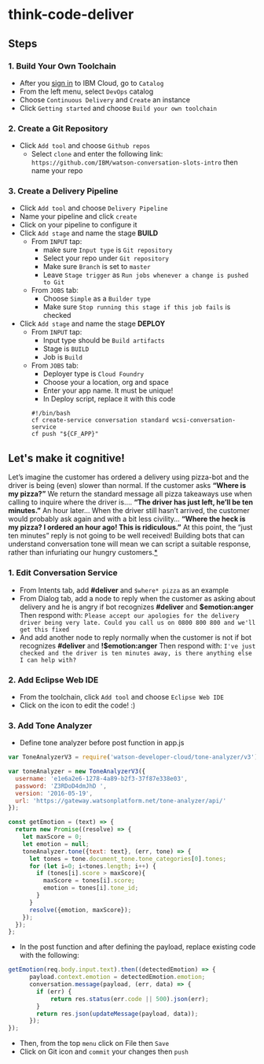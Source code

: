 # think-code-deliver

## Steps

### 1. Build Your Own Toolchain
* After you [sign in](https://ibm.biz/BdZzHH) to IBM Cloud, go to `Catalog`
* From the left menu, select `DevOps` catalog
* Choose `Continuous Delivery` and `Create` an instance
* Click `Getting started` and choose `Build your own toolchain`
### 2. Create a Git Repository
* Click `Add tool` and choose `Github repos`
  - Select `clone` and enter the following link:
  `https://github.com/IBM/watson-conversation-slots-intro`
  then name your repo
### 3. Create a Delivery Pipeline
* Click `Add tool` and choose `Delivery Pipeline`
* Name your pipeline and click `create`
* Click on your pipeline to configure it
* Click `Add stage` and name the stage **BUILD**
  - From `INPUT` tap:
    - make sure `Input type` is `Git repository`
    - Select your repo under `Git repository`
    - Make sure `Branch` is set to `master`
    - Leave `Stage trigger` as `Run jobs whenever a change is pushed to Git`
  - From `JOBS` tab:
    - Choose `Simple` as a `Builder type`
    - Make sure `Stop running this stage if this job fails` is checked
* Click `Add stage` and name the stage **DEPLOY**
  - From `INPUT` tap:
    - Input type should be `Build artifacts`
    - Stage is `BUILD`
    - Job is `Build`
  - From `JOBS` tab:
    - Deployer type is `Cloud Foundry`
    - Choose your a location, org and space
    - Enter your app name. It must be unique!
    - In Deploy script, replace it with this code
    ```
    #!/bin/bash
    cf create-service conversation standard wcsi-conversation-service
    cf push "${CF_APP}"
    ```

## Let's make it cognitive!
Let’s imagine the customer has ordered a delivery using pizza-bot and the driver is being (even) slower than normal.
If the customer asks
**“Where is my pizza?”**
We return the standard message all pizza takeaways use when calling to inquire where the driver is….
**“The driver has just left, he’ll be ten minutes.”**
An hour later…
When the driver still hasn’t arrived, the customer would probably ask again and with a bit less civility…
**“Where the heck is my pizza? I ordered an hour ago! This is ridiculous.”**
At this point, the “just ten minutes” reply is not going to be well received!
Building bots that can understand conversation tone will mean we can script a suitable response, rather than infuriating our hungry customers.[* ](jamesthom.as/blog/2016/05/10/bots-with-ibm-watson/)
### 1. Edit Conversation Service
* From Intents tab, add **#deliver** and `$where* pizza` as an example
* From Dialog tab, add a node to reply when the customer as asking about delivery and he is angry
if bot recognizes **#deliver** and **$emotion:anger**
Then respond with:
`Please accept our apologies for the delivery driver being very late. Could you call us on 0800 800 800 and we'll get this fixed`
* And add another node to reply normally when the customer is not
if bot recognizes **#deliver** and **!$emotion:anger**
Then respond with:
`I've just checked and the driver is ten minutes away, is there anything else I can help with?`
### 2. Add Eclipse Web IDE
* From the toolchain, click `Add tool` and choose `Eclipse Web IDE`
* Click on the icon to edit the code! :)
### 3. Add Tone Analyzer
* Define tone analyzer before post function in app.js
```js
var ToneAnalyzerV3 = require('watson-developer-cloud/tone-analyzer/v3');

var toneAnalyzer = new ToneAnalyzerV3({
  username: 'e1e6a2e6-1278-4a89-b2f3-37f87e338e03',
  password: 'Z3RDoD4dmJhD ',
  version: '2016-05-19',
  url: 'https://gateway.watsonplatform.net/tone-analyzer/api/'
});

const getEmotion = (text) => {
  return new Promise((resolve) => {
    let maxScore = 0;
    let emotion = null;
    toneAnalyzer.tone({text: text}, (err, tone) => {
      let tones = tone.document_tone.tone_categories[0].tones;
      for (let i=0; i<tones.length; i++) {
        if (tones[i].score > maxScore){
          maxScore = tones[i].score;
          emotion = tones[i].tone_id;
        }
      }
      resolve({emotion, maxScore});
    });
  });
};
```
* In the post function and after defining the payload, replace existing code with the following:
```js
getEmotion(req.body.input.text).then((detectedEmotion) => {
      payload.context.emotion = detectedEmotion.emotion;
      conversation.message(payload, (err, data) => {
        if (err) {
            return res.status(err.code || 500).json(err);
        }
        return res.json(updateMessage(payload, data));
      });
});
```
* Then, from the top `menu` click on File then `Save`
* Click on Git icon and `commit` your changes then `push`

